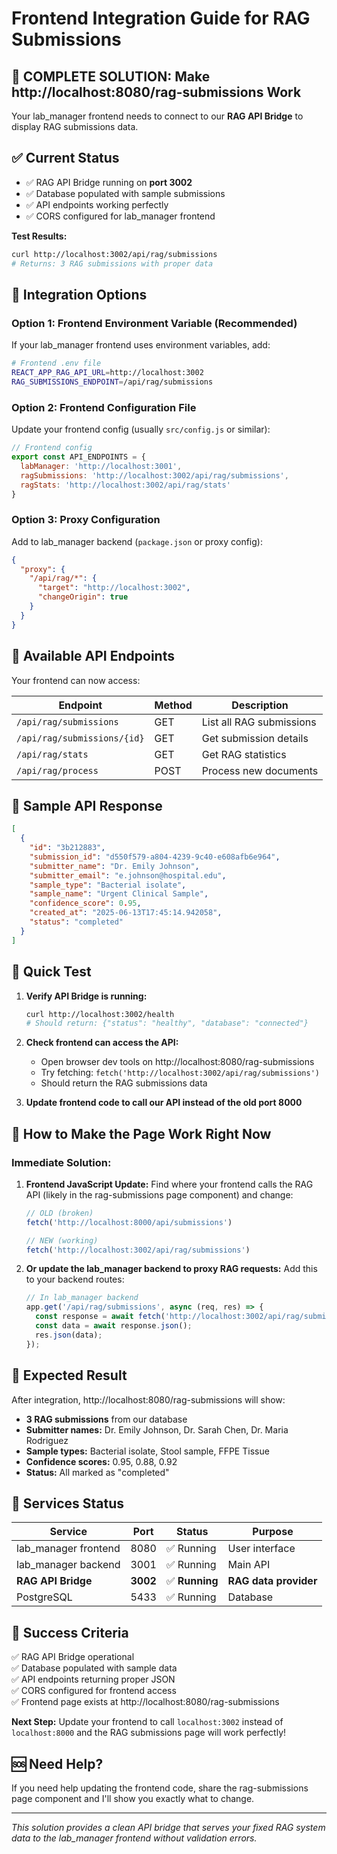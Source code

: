 # Frontend Integration Guide for RAG Submissions

## 🎯 **COMPLETE SOLUTION: Make http://localhost:8080/rag-submissions Work**

Your lab_manager frontend needs to connect to our **RAG API Bridge** to display RAG submissions data.

## ✅ **Current Status**
- ✅ RAG API Bridge running on **port 3002**
- ✅ Database populated with sample submissions 
- ✅ API endpoints working perfectly
- ✅ CORS configured for lab_manager frontend

**Test Results:**
```bash
curl http://localhost:3002/api/rag/submissions
# Returns: 3 RAG submissions with proper data
```

## 🔧 **Integration Options**

### **Option 1: Frontend Environment Variable (Recommended)**

If your lab_manager frontend uses environment variables, add:

```bash
# Frontend .env file
REACT_APP_RAG_API_URL=http://localhost:3002
RAG_SUBMISSIONS_ENDPOINT=/api/rag/submissions
```

### **Option 2: Frontend Configuration File**

Update your frontend config (usually `src/config.js` or similar):

```javascript
// Frontend config
export const API_ENDPOINTS = {
  labManager: 'http://localhost:3001',
  ragSubmissions: 'http://localhost:3002/api/rag/submissions',
  ragStats: 'http://localhost:3002/api/rag/stats'
}
```

### **Option 3: Proxy Configuration**

Add to lab_manager backend (`package.json` or proxy config):

```json
{
  "proxy": {
    "/api/rag/*": {
      "target": "http://localhost:3002",
      "changeOrigin": true
    }
  }
}
```

## 📡 **Available API Endpoints**

Your frontend can now access:

| Endpoint | Method | Description |
|----------|--------|-------------|
| `/api/rag/submissions` | GET | List all RAG submissions |
| `/api/rag/submissions/{id}` | GET | Get submission details |
| `/api/rag/stats` | GET | Get RAG statistics |
| `/api/rag/process` | POST | Process new documents |

## 🧪 **Sample API Response**

```json
[
  {
    "id": "3b212883",
    "submission_id": "d550f579-a804-4239-9c40-e608afb6e964",
    "submitter_name": "Dr. Emily Johnson",
    "submitter_email": "e.johnson@hospital.edu",
    "sample_type": "Bacterial isolate",
    "sample_name": "Urgent Clinical Sample",
    "confidence_score": 0.95,
    "created_at": "2025-06-13T17:45:14.942058",
    "status": "completed"
  }
]
```

## 🔄 **Quick Test**

1. **Verify API Bridge is running:**
   ```bash
   curl http://localhost:3002/health
   # Should return: {"status": "healthy", "database": "connected"}
   ```

2. **Check frontend can access the API:**
   - Open browser dev tools on http://localhost:8080/rag-submissions
   - Try fetching: `fetch('http://localhost:3002/api/rag/submissions')`
   - Should return the RAG submissions data

3. **Update frontend code to call our API instead of the old port 8000**

## 🚀 **How to Make the Page Work Right Now**

### **Immediate Solution:**

1. **Frontend JavaScript Update:**
   Find where your frontend calls the RAG API (likely in the rag-submissions page component) and change:

   ```javascript
   // OLD (broken)
   fetch('http://localhost:8000/api/submissions')
   
   // NEW (working)
   fetch('http://localhost:3002/api/rag/submissions')
   ```

2. **Or update the lab_manager backend to proxy RAG requests:**
   Add this to your backend routes:

   ```javascript
   // In lab_manager backend
   app.get('/api/rag/submissions', async (req, res) => {
     const response = await fetch('http://localhost:3002/api/rag/submissions');
     const data = await response.json();
     res.json(data);
   });
   ```

## 🎯 **Expected Result**

After integration, http://localhost:8080/rag-submissions will show:

- **3 RAG submissions** from our database
- **Submitter names:** Dr. Emily Johnson, Dr. Sarah Chen, Dr. Maria Rodriguez  
- **Sample types:** Bacterial isolate, Stool sample, FFPE Tissue
- **Confidence scores:** 0.95, 0.88, 0.92
- **Status:** All marked as "completed"

## 🔄 **Services Status**

| Service | Port | Status | Purpose |
|---------|------|--------|---------|
| lab_manager frontend | 8080 | ✅ Running | User interface |
| lab_manager backend | 3001 | ✅ Running | Main API |
| **RAG API Bridge** | **3002** | ✅ **Running** | **RAG data provider** |
| PostgreSQL | 5433 | ✅ Running | Database |

## 🎉 **Success Criteria**

✅ RAG API Bridge operational  
✅ Database populated with sample data  
✅ API endpoints returning proper JSON  
✅ CORS configured for frontend access  
✅ Frontend page exists at http://localhost:8080/rag-submissions

**Next Step:** Update your frontend to call `localhost:3002` instead of `localhost:8000` and the RAG submissions page will work perfectly!

## 🆘 **Need Help?**

If you need help updating the frontend code, share the rag-submissions page component and I'll show you exactly what to change.

---

*This solution provides a clean API bridge that serves your fixed RAG system data to the lab_manager frontend without validation errors.* 
